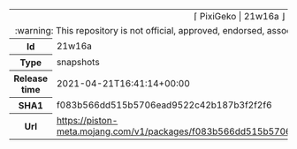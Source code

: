 <html><table>
<tr><td colspan="2" align="center"><img width="0" height="0"><br/>⌈ PixiGeko | 21w16a ⌋<br/><img width="0" height="0"></td></tr>
<tr><td colspan="2" align="center"><img width="0" height="0"><br/>
:warning: This repository is not official, approved, endorsed, associated or connected with Mojang :warning:
<br/><img width="0" height="0"></td></tr>
<tr><th>Id</th><td>21w16a</td></tr>
<tr><th>Type</th><td>snapshots</td></tr>
<tr><th>Release time</th><td>2021-04-21T16:41:14+00:00</td></tr>
<tr><th>SHA1</th><td>f083b566dd515b5706ead9522c42b187b3f2f2f6</td></tr>
<tr><th>Url</th><td><a href="https://piston-meta.mojang.com/v1/packages/f083b566dd515b5706ead9522c42b187b3f2f2f6/21w16a.json">https://piston-meta.mojang.com/v1/packages/f083b566dd515b5706ead9522c42b187b3f2f2f6/21w16a.json</a></td></tr>